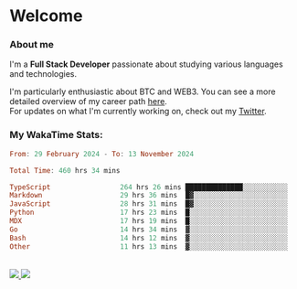 # Welcome

### About me

I'm a **Full Stack Developer** passionate about studying various languages and technologies. 
</br>

I'm particularly enthusiastic about BTC and WEB3. You can see a more detailed overview of my career path [here](https://yan-pi.vercel.app/).
</br>
For updates on what I'm currently working on, check out my [Twitter](https://twitter.com/yamigake).

### My WakaTime Stats:
<!--START_SECTION:waka-->

```haskell
From: 29 February 2024 - To: 13 November 2024

Total Time: 460 hrs 34 mins

TypeScript                 264 hrs 26 mins ██████████████░░░░░░░░░░░   56.05 %
Markdown                   29 hrs 36 mins  █▓░░░░░░░░░░░░░░░░░░░░░░░   06.28 %
JavaScript                 28 hrs 31 mins  █▓░░░░░░░░░░░░░░░░░░░░░░░   06.05 %
Python                     17 hrs 23 mins  █░░░░░░░░░░░░░░░░░░░░░░░░   03.69 %
MDX                        17 hrs 19 mins  █░░░░░░░░░░░░░░░░░░░░░░░░   03.67 %
Go                         14 hrs 34 mins  ▓░░░░░░░░░░░░░░░░░░░░░░░░   03.09 %
Bash                       14 hrs 12 mins  ▓░░░░░░░░░░░░░░░░░░░░░░░░   03.01 %
Other                      11 hrs 13 mins  ▓░░░░░░░░░░░░░░░░░░░░░░░░   02.38 %
```

<!--END_SECTION:waka-->

<div style="display: inline_block"><br>
  <a style="border-radius:10px;" href="https://www.linkedin.com/in/yan-fernandes-55a81a201/" target="_blank"><img src="https://skillicons.dev/icons?i=linkedin" target="_blank"</a> 
  <a style="border-radius:10px;" href = "mailto:yanfernandes404@gmail.com"><img src="https://skillicons.dev/icons?i=gmail" target="_blank"></a>
</div>
